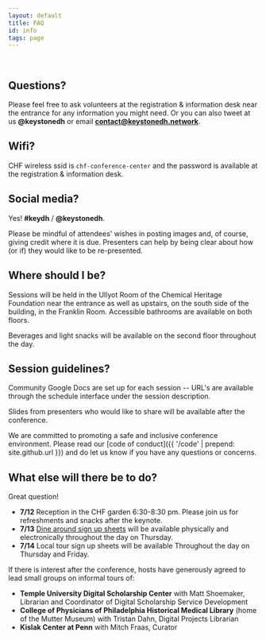 ```yaml
---
layout: default
title: FAQ
id: info
tags: page
---
```


<br/>

## Questions?

Please feel free to ask volunteers at the registration & information desk near the entrance for any information you might need. Or you can also tweet at us **@keystonedh** or email **contact@keystonedh.network**.

## Wifi?

CHF wireless ssid is `chf-conference-center` and the password is available at the registration & information desk.

## Social media?

Yes! **#keydh** / **@keystonedh**.

Please be mindful of attendees' wishes in posting images and, of course, giving credit where it is due. Presenters can help by being clear about how (or if) they would like to be re-presented.

## Where should I be?

Sessions will be held in the Ullyot Room of the Chemical Heritage Foundation near the entrance as well as upstairs, on the south side of the building, in the Franklin Room. Accessible bathrooms are available on both floors. 

Beverages and light snacks will be available on the second floor throughout the day.

## Session guidelines?

Community Google Docs are set up for each session -- URL's are available through the schedule interface under the session description.

Slides from presenters who would like to share will be available after the conference. 

We are committed to promoting a safe and inclusive conference environment. Please read our [code of conduct]({{ '/code' | prepend: site.github.url }}) and do let us know if you have any questions or concerns.

## What else will there be to do?

Great question!

- **7/12** Reception in the CHF garden 6:30-8:30 pm. Please join us for refreshments and snacks after the keynote.
- **7/13** [Dine around sign up sheets](https://goo.gl/NDSKej) will be available physically and electronically throughout the day on Thursday.
- **7/14** Local tour sign up sheets will be available Throughout the day on Thursday and Friday. 

If there is interest after the conference, hosts have generously agreed to lead small groups on informal tours of:

- **Temple University Digital Scholarship Center** with Matt Shoemaker, Librarian and Coordinator of Digital Scholarship Service Development
- **College of Physicians of Philadelphia Historical Medical Library** (home of the Mutter Museum) with Tristan Dahn, Digital Projects Librarian
- **Kislak Center at Penn** with Mitch Fraas, Curator